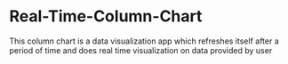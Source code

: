 # Real-Time-Column-Chart
This column chart is a data visualization app which  refreshes itself after a period of time and does real time visualization on data provided by  user
